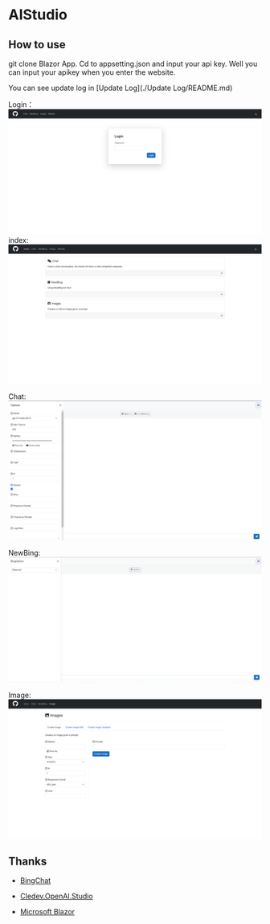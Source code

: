 # AIStudio
## How to use

git clone Blazor App. Cd to appsetting.json and input your api key. Well you can input your apikey when you enter the website.

You can see update log in [Update Log](./Update Log/README.md)

Login：
![Login](/Images/Login.png)
index:
![index](/Images/Index.png)

Chat:
![chat](/Images/Chat.png)



NewBing:![NewBing](/Images/NewBing.png)







Image:
![Image](Images/Image.png)



## Thanks

* [BingChat](https://github.com/bsdayo/BingChat)
* [Cledev.OpenAI.Studio](https://github.com/lucabriguglia/Cledev.OpenAI.Studio)

* [Microsoft Blazor](https://dotnet.microsoft.com/en-us/apps/aspnet/web-apps/blazor)